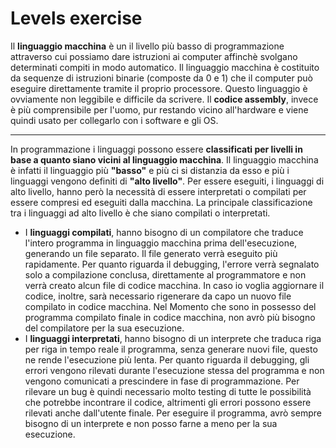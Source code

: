 # Levels exercise  


Il **linguaggio macchina** è un il livello più basso di programmazione attraverso cui possiamo dare istruzioni ai computer affinchè svolgano determinati compiti in modo automatico.
Il linguaggio macchina è costituito da sequenze di istruzioni binarie (composte da 0 e 1) che il computer può eseguire direttamente tramite il proprio processore.
Questo linguaggio è ovviamente non leggibile e difficile da scrivere. 
Il **codice assembly**, invece è più comprensibile per l'uomo, pur restando vicino all'hardware e viene quindi usato per collegarlo con i software e gli OS.

---

In programmazione i linguaggi possono essere **classificati per livelli in base a quanto siano vicini al linguaggio macchina**. Il linguaggio macchina è infatti il linguaggio più **"basso"** e più ci si distanzia da esso e più i linguaggi vengono definiti di **"alto livello"**.
Per essere eseguiti, i linguaggi di alto livello, hanno però la necessità di essere interpretati o compilati per essere compresi ed eseguiti dalla macchina.
La principale classificazione tra i linguaggi ad alto livello è che siano compilati o interpretati.

- I **linguaggi compilati**, hanno bisogno di un compilatore che traduce l'intero programma in linguaggio macchina prima dell'esecuzione, generando un file separato. Il file generato verrà eseguito più rapidamente. Per quanto riguarda il debugging, l'errore verrà segnalato solo a compilazione conclusa, direttamente al programmatore e non verrà creato alcun file di codice macchina.
In caso io voglia aggiornare il codice, inoltre, sarà necessario rigenerare da capo un nuovo file compilato in codice macchina.
Nel Momento che sono in possesso del programma compilato finale in codice macchina, non avrò più bisogno del compilatore per la sua esecuzione.
- I **linguaggi interpretati**, hanno bisogno di un interprete che traduca riga per riga in tempo reale il programma, senza generare nuovi file, questo ne rende l'esecuzione più lenta. Per quanto riguarda il debugging, gli errori vengono rilevati durante l'esecuzione stessa del programma e non vengono comunicati a prescindere in fase di programmazione. Per rilevare un bug è quindi necessario molto testing di tutte le possibilità che potrebbe incontrare il codice, altrimenti gli errori possono essere rilevati anche dall'utente finale.
Per eseguire il programma, avrò sempre bisogno di un interprete e non posso farne a meno per la sua esecuzione.

